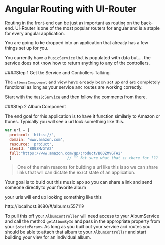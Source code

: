 Angular Routing with UI-Router
==============================

Routing in the front-end can be just as important as routing on the back-end. UI-Router is one of the most popular routers for angular and is a staple for every angular application.

You are going to be dropped into an application that already has a few things set up for you. 

You currently have a `MusicService` that is populated with data but.... the service does not know how to return anything to any of the controllers.

####Step 1 Get the Service and Controllers Talking

 The `albumsComponent` and view have already been set up and are completely functional as long as your service and routes are working correctly.

 Start with the `MusicService` and then follow the comments from there.


###Step 2 Album Component

 The end goal for this application is to have it function similarly to Amazon or Itunes. Typically you will see a url look something like this.

 ```javascript
 var url = {
   protocol: 'https://',
   domain: 'www.amazon.com',
   resource: 'product',
   itemId: 'B00ZMVGTA2'
   full:"https://www.amazon.com/gp/product/B00ZMVGTA2"
   }                         // ^^ Not sure what that is there for ???
 ```

> One of the main reasons for building a url like this is so we can share links that will can dictate the exact state of an application.

Your goal is to build out this music app so you can share a link and send someone directly to your favorite album

your urls will end up looking something like this

http://localhost:8080/#/albums/557119 

To pull this off your `AlbumController` will need access to your AlbumService and call the method `getAlbumById` and pass in the appropriate property from your `$stateParams`.  As long as you built out your service and routes you should be able to attach that album to your `AlbumController` and start building your view for an individual album.   

